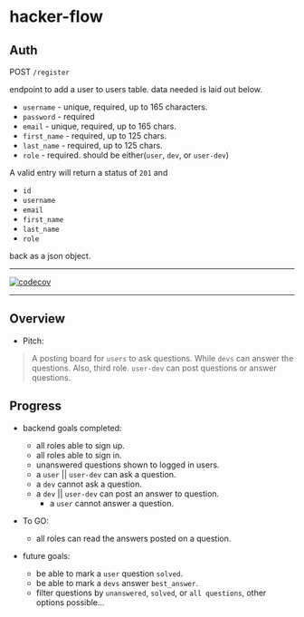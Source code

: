 # hacker-flow

## Auth

POST `/register`

endpoint to add a user to users table.
data needed is laid out below.

- `username` - unique, required, up to 165 characters.
- `password` - required
- `email` - unique,  required, up to 165 chars.
- `first_name` - required, up to 125 chars.
- `last_name` - required, up to 125 chars.
- `role` - required. should be either(`user`, `dev`, or `user-dev`)

A valid entry will return a status of `201` and

- `id`
- `username`
- `email`
- `first_name`
- `last_name`
- `role`

back as a json object.

---

[![codecov](https://codecov.io/gh/mikeyjwilliams/hacker-flow/branch/master/graph/badge.svg)](https://codecov.io/gh/mikeyjwilliams/hacker-flow)

---

## Overview

- Pitch:

> A posting board for `users` to ask questions. While `devs` can answer the questions. Also, third role.
> `user-dev` can post questions or answer questions.

## Progress

- backend goals completed:
  - all roles able to sign up.
  - all roles able to sign in.
  - unanswered questions shown to logged in users.
  - a `user` || `user-dev` can ask a question.
  - a `dev` cannot ask a question.
  - a `dev` || `user-dev` can post an answer to question.
    - a `user` cannot answer a question.

- To GO:
  - all roles can read the answers posted on a question.

- future goals:
  - be able to mark a `user` question `solved`.
  - be able to mark a `devs` answer `best_answer`.
  - filter questions by `unanswered`, `solved`, or `all questions`, other options possible...
